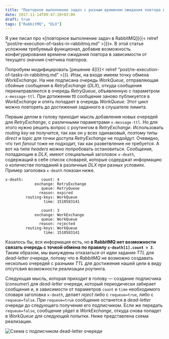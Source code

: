 ```yaml
---
title: "Повторное выполнение задач с разным временем ожидания повтора в RabbitMQ"
date: 2017-11-14T09:47:28+03:00
draft: true
tags: ["RabbitMQ", "DLX"]
---
```


Я уже писал про &laquo;[повторное выполнение задач в RabbitMQ]({{< relref "post/re-execution-of-tasks-in-rabbitmq.md" >}})&raquo;. В этой статье усложним требуемый функционал, добавив возможность конфигурирования времени ожидания повтора в зависимости от текущего значния счетчика повторов.

Попробуем модифицировать [решение 4]({{< relref "post/re-execution-of-tasks-in-rabbitmq.md" >}}). Итак, на входе имеем точку обмена *WorkExchange*. На нее подписана очередь *WorkQueue*, отправляющая сбойные сообщения в *RetryExchange* (*DLX*), откуда сообщения перенаправляются в очередь *RetryQueue*, объявленную с параметром `x-message-ttl`. При дотижении ttl сообщение заново публикуется в *WorkExchange* и опять попадает в очередь *WorkQueue*. Этот цикл можно повторять до достижения заданного в слушателе лимита.

Первым делом в голову приходит мысль добавления новых очередей для *RetryExchange*, с различными параметрами `x-message-ttl`. Но для этого нужно решить вопрос с роутингом в *RetryExchange*. Использовать *routing key* не получится, так как он у всех одинаковый, поэтому типы *direct* и *topic* для точки доступа *RetryExchange* не подойдут. Очевидно, что тип *fanout* тоже не подходит, так как разветвление не требуется. А вот на типе *headers* можно попробовать остановиться. Сообщения, попадающие в *DLX*, имеют специальный заголовок `x-death`, содержащий в себе список словарей, которые содерджат информацию о количестве попаданий в различные *DLX* при разных условиях. Пример заголовка `x-death` показан ниже.

```
x-death:        count: 4
             exchange: RetryExchange
                queue: RetryQueue
               reason: expired
         routing-keys: WorkQueue
                 time: 1510583141
                 
                count: 3
             exchange: WorkExchange
                queue: WorkQueue
               reason: rejected
         routing-keys: WorkQueue
                 time: 1510583141
```

Казалось бы, вся информация есть, но **в RabbitMQ нет возможности связать очередь с точкой обмена по правилу `x-death[1].count = 3`**. Таким образом, мы вынуждены отказаться от идеи задания *TTL* для *dead-letter* очереди, потому что в *RabbitMQ* не возможно создавать несколько очередей с разными *TTL* для достижения нашей цели в виду отсутсвия возможности реализации роутинга.

Следующая мысль, которая приходит в голову &mdash; создание подписчика (*consumer*) для *dead-letter* очереди, который периодически забирает сообщения и, в зависимости от параметров `count` и `time` необходимого словаря заголовка `x-death`, делает *reject* либо с `requeue=true`, либо с `requeue=false`. При `requeue=true` сообщение останется в *dead-letter* очереди до следующего получения его подписчиком. Если же передать `requeue=false`, сообщение уйдет в *WorkExchange*, откуда снова попадет в *WorkQueue* для следующей попытки. Ниже представлена схема реализации.

![Схема с подписчиком dead-letter очереди](/images/re-execution-of-tasks-with-different-repetition-waiting-times-in-rabbitmq/dlq-consumer.png)

